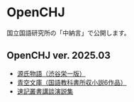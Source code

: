 # OpenCHJ

国立国語研究所の「中納言」で公開します。

## OpenCHJ ver. 2025.03  

- [源氏物語（渋谷栄一版） ](../OpenCHJ-Genji)
- [青空文庫（国語教科書所収小説6作品）](../OpenCHJ-Aozora)  
- [速記叢書講談演説集](../OpenCHJ-Sokkikoudan)  


